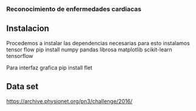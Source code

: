 ### Reconocimiento de enfermedades cardiacas


## Instalacion 

Procedemos a instalar las dependencias necesarias 
para esto instalamos tensor flow 
pip install numpy pandas librosa matplotlib scikit-learn tensorflow

Para interfaz grafica
pip install flet


## Data set 

https://archive.physionet.org/pn3/challenge/2016/

